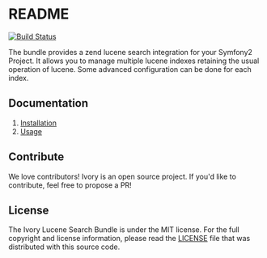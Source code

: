 # README

[![Build Status](https://secure.travis-ci.org/egeloen/IvoryLuceneSearchBundle.png)](http://travis-ci.org/egeloen/IvoryLuceneSearchBundle)

The bundle provides a zend lucene search integration for your Symfony2 Project. It allows you to manage multiple
lucene indexes retaining the usual operation of lucene. Some advanced configuration can be done for each index.

## Documentation

  1. [Installation](http://github.com/egeloen/IvoryLuceneSearchBundle/blob/master/Resources/doc/installation.md)
  2. [Usage](http://github.com/egeloen/IvoryLuceneSearchBundle/blob/master/Resources/doc/usage.md)

## Contribute

We love contributors! Ivory is an open source project. If you'd like to contribute, feel free to propose a PR!

## License

The Ivory Lucene Search Bundle is under the MIT license. For the full copyright and license information, please read
the [LICENSE](https://github.com/egeloen/IvoryLuceneSearchBundle/blob/master/LICENSE) file that was distributed with
this source code.
